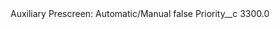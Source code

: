 <?xml version="1.0" encoding="UTF-8"?>
<CustomMetadata xmlns="http://soap.sforce.com/2006/04/metadata" xmlns:xsi="http://www.w3.org/2001/XMLSchema-instance" xmlns:xsd="http://www.w3.org/2001/XMLSchema">
    <label>Auxiliary Prescreen: Automatic/Manual</label>
    <protected>false</protected>
    <values>
        <field>Priority__c</field>
        <value xsi:type="xsd:double">3300.0</value>
    </values>
</CustomMetadata>
